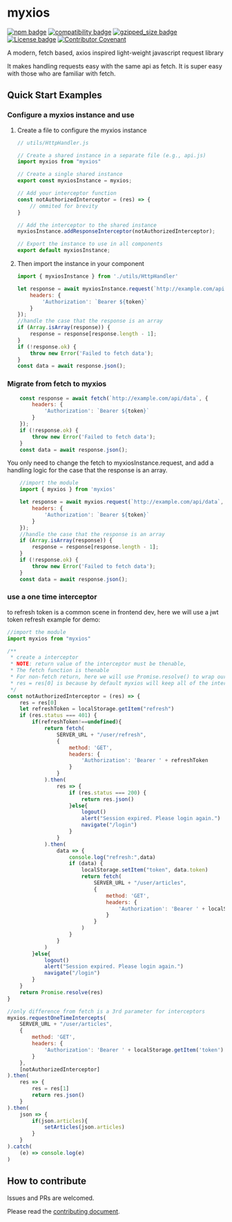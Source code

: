 # myxios
[![npm badge](https://img.shields.io/badge/npm-0.8.1-blue.svg)](https://www.npmjs.com/package/myxios)
[![compatibility badge](https://img.shields.io/badge/compatibility->=ES6-blue.svg)](https://shields.io/)
[![gzipped_size badge](https://img.shields.io/badge/gzipped_size-1.2_kB-red.svg)](https://shields.io/)
[![License badge](https://img.shields.io/badge/License-Apache2.0-<COLOR>.svg)](https://shields.io/)
[![Contributor Covenant](https://img.shields.io/badge/Contributor%20Covenant-2.1-4baaaa.svg)](code_of_conduct.md)

A modern, fetch based, axios inspired light-weight javascript request library

It makes handling requests easy with the same api as fetch. It is super easy with those who are familiar with fetch.

## Quick Start Examples
### Configure a myxios instance and use
1. Create a file to configure the myxios instance
    ```js
    // utils/HttpHandler.js

    // Create a shared instance in a separate file (e.g., api.js)
    import myxios from "myxios"

    // Create a single shared instance
    export const myxiosInstance = myxios;

    // Add your interceptor function
    const notAuthorizedInterceptor = (res) => {
        // ommited for brevity
    }

    // Add the interceptor to the shared instance
    myxiosInstance.addResponseInterceptor(notAuthorizedInterceptor);

    // Export the instance to use in all components
    export default myxiosInstance;
    ```
2. Then import the instance in your component
    ```js
    import { myxiosInstance } from './utils/HttpHandler'

    let response = await myxiosInstance.request(`http://example.com/api/data`, {
        headers: {
            'Authorization': `Bearer ${token}`
        }
    });
    //handle the case that the response is an array
    if (Array.isArray(response)) {
        response = response[response.length - 1];
    }
    if (!response.ok) {
        throw new Error('Failed to fetch data');
    }
    const data = await response.json();
    ```

### Migrate from fetch to myxios
```js
    const response = await fetch(`http://example.com/api/data`, {
        headers: {
            'Authorization': `Bearer ${token}`
        }
    });
    if (!response.ok) {
        throw new Error('Failed to fetch data');
    }
    const data = await response.json();
```
You only need to change the fetch to myxiosInstance.request,
and add a handling logic for the case that the response is an array.
```js
    //import the module
    import { myxios } from 'myxios'

    let response = await myxios.request(`http://example.com/api/data`, {
        headers: {
            'Authorization': `Bearer ${token}`
        }
    });
    //handle the case that the response is an array
    if (Array.isArray(response)) {
        response = response[response.length - 1];
    }
    if (!response.ok) {
        throw new Error('Failed to fetch data');
    }
    const data = await response.json();
```



### use a one time interceptor
to refresh token is a common scene in frontend dev, 
here we will use a jwt token refresh example for demo:
```js
//import the module
import myxios from "myxios"

/**
 * create a interceptor
 * NOTE: return value of the interceptor must be thenable, 
 * The fetch function is thenable
 * For non-fetch return, here we will use Promise.resolve() to wrap our return value to make it thenable 
 * res = res[0] is because by default myxios will keep all of the interceptors' response in sequence, here the 401 error will only come from first request 
 */
const notAuthorizedInterceptor = (res) => {
    res = res[0]
    let refreshToken = localStorage.getItem("refresh")
    if (res.status === 401) {
        if(refreshToken!==undefined){
            return fetch(
                SERVER_URL + "/user/refresh",
                {
                    method: 'GET',
                    headers: {
                        'Authorization': 'Bearer ' + refreshToken
                    }
                }
            ).then(
                res => {
                    if (res.status === 200) {
                        return res.json()
                    }else{
                        logout()
                        alert("Session expired. Please login again.")
                        navigate("/login")
                    }
                }
            ).then(
                data => {
                    console.log("refresh:",data)
                    if (data) {
                        localStorage.setItem("token", data.token)
                        return fetch(
                            SERVER_URL + "/user/articles",
                            {
                                method: 'GET',
                                headers: {
                                    'Authorization': 'Bearer ' + localStorage.getItem('token')
                                }
                            }
                        )             
                    }
                }
            )
        }else{
            logout()
            alert("Session expired. Please login again.")
            navigate("/login")
        }
    }
    return Promise.resolve(res)
}

//only difference from fetch is a 3rd parameter for interceptors
myxios.requestOneTimeIntercepts(
    SERVER_URL + "/user/articles",
    {
        method: 'GET',
        headers: {
            'Authorization': 'Bearer ' + localStorage.getItem('token')
        }
    },
    [notAuthorizedInterceptor]
).then(
    res => {
        res = res[1]
        return res.json()
    }
).then(
    json => {
        if(json.articles){
            setArticles(json.articles)
        }
    }
).catch(
    (e) => console.log(e) 
)
```

## How to contribute
Issues and PRs are welcomed.

Please read the [contributing document](https://github.com/S2thend/myxios/blob/main/CONTRIBUTING.md).